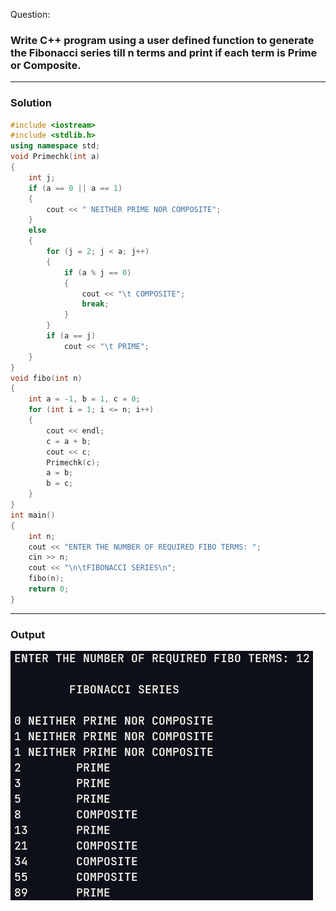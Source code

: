 Question:

### Write C++ program using a user defined function to generate the Fibonacci series till n terms and print if each term is Prime or Composite.

<hr>

### Solution

```cpp
#include <iostream>
#include <stdlib.h>
using namespace std;
void Primechk(int a)
{
    int j;
    if (a == 0 || a == 1)
    {
        cout << " NEITHER PRIME NOR COMPOSITE";
    }
    else
    {
        for (j = 2; j < a; j++)
        {
            if (a % j == 0)
            {
                cout << "\t COMPOSITE";
                break;
            }
        }
        if (a == j)
            cout << "\t PRIME";
    }
}
void fibo(int n)
{
    int a = -1, b = 1, c = 0;
    for (int i = 1; i <= n; i++)
    {
        cout << endl;
        c = a + b;
        cout << c;
        Primechk(c);
        a = b;
        b = c;
    }
}
int main()
{
    int n;
    cout << "ENTER THE NUMBER OF REQUIRED FIBO TERMS: ";
    cin >> n;
    cout << "\n\tFIBONACCI SERIES\n";
    fibo(n);
    return 0;
}

```

<hr>

### Output

<img src='./output.png'></img>
